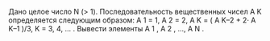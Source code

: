  Дано целое число N (> 1). Последовательность вещественных чисел A K
 определяется следующим образом:
 A 1 = 1,
 A 2 = 2,
 A K = ( A K–2 + 2· A K–1 )/3, K = 3, 4, ... .
 Вывести элементы A 1 , A 2 , ..., A N .

